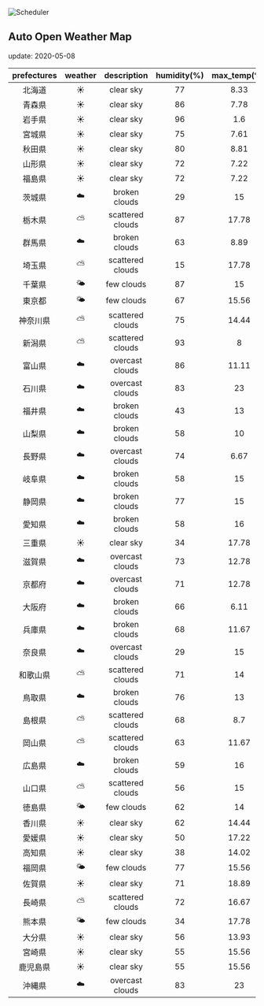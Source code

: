 ![Scheduler](https://github.com/miya/auto_open_weather_map/workflows/Scheduler/badge.svg)
## Auto Open Weather Map
update: 2020-05-08

|prefectures|weather|description|humidity(%)|max_temp(℃)|min_temp(℃)|
|:-----------:|:------------:|:------------:|:-----------:|:------------:|:-----------:|
|北海道|☀️|clear sky|77|8.33|8.33|
|青森県|☀️|clear sky|86|7.78|7.78|
|岩手県|☀️|clear sky|96|1.6|1.6|
|宮城県|☀️|clear sky|75|7.61|7.61|
|秋田県|☀️|clear sky|80|8.81|8.81|
|山形県|☀️|clear sky|72|7.22|7.22|
|福島県|☀️|clear sky|72|7.22|7.22|
|茨城県|☁️|broken clouds|29|15|8.33|
|栃木県|⛅️|scattered clouds|87|17.78|10|
|群馬県|☁️|broken clouds|63|8.89|3.89|
|埼玉県|⛅️|scattered clouds|15|17.78|13.33|
|千葉県|🌤|few clouds|87|15|11|
|東京都|🌤|few clouds|67|15.56|14.44|
|神奈川県|⛅️|scattered clouds|75|14.44|13.33|
|新潟県|⛅️|scattered clouds|93|8|7.22|
|富山県|☁️|overcast clouds|86|11.11|10|
|石川県|☁️|overcast clouds|83|23|22.78|
|福井県|☁️|broken clouds|43|13|13|
|山梨県|☁️|broken clouds|58|10|10|
|長野県|☁️|overcast clouds|74|6.67|6.67|
|岐阜県|☁️|broken clouds|58|15|15|
|静岡県|☁️|broken clouds|77|15|15|
|愛知県|☁️|broken clouds|58|16|15|
|三重県|☀️|clear sky|34|17.78|17.78|
|滋賀県|☁️|overcast clouds|73|12.78|12.78|
|京都府|☁️|overcast clouds|71|12.78|8.33|
|大阪府|☁️|broken clouds|66|6.11|6.11|
|兵庫県|☁️|broken clouds|68|11.67|7.78|
|奈良県|☁️|overcast clouds|29|15|8.33|
|和歌山県|⛅️|scattered clouds|71|14|13.33|
|鳥取県|☁️|broken clouds|76|13|13|
|島根県|⛅️|scattered clouds|68|8.7|8.7|
|岡山県|⛅️|scattered clouds|63|11.67|10|
|広島県|☁️|broken clouds|59|16|15|
|山口県|⛅️|scattered clouds|56|15|15|
|徳島県|🌤|few clouds|62|14|14|
|香川県|☀️|clear sky|62|14.44|14.44|
|愛媛県|☀️|clear sky|50|17.22|17.22|
|高知県|☀️|clear sky|38|14.02|14.02|
|福岡県|🌤|few clouds|77|15.56|14.44|
|佐賀県|☀️|clear sky|71|18.89|14|
|長崎県|⛅️|scattered clouds|72|16.67|16.67|
|熊本県|🌤|few clouds|34|17.78|17.78|
|大分県|☀️|clear sky|56|13.93|13.93|
|宮崎県|☀️|clear sky|55|15.56|15.56|
|鹿児島県|☀️|clear sky|55|15.56|15.56|
|沖縄県|☁️|overcast clouds|83|23|22.78|
